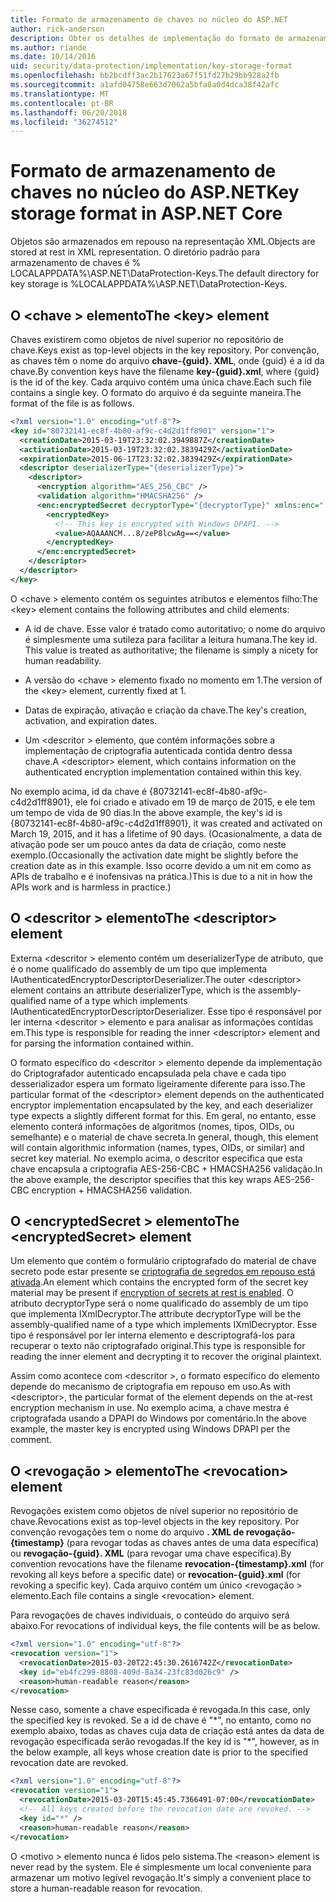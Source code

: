 ```yaml
---
title: Formato de armazenamento de chaves no núcleo do ASP.NET
author: rick-anderson
description: Obter os detalhes de implementação do formato de armazenamento de chaves de proteção de dados do ASP.NET Core.
ms.author: riande
ms.date: 10/14/2016
uid: security/data-protection/implementation/key-storage-format
ms.openlocfilehash: bb2bcdff3ac2b17623a67f51fd27b29bb928a2fb
ms.sourcegitcommit: a1afd04758e663d7062a5bfa8a0d4dca38f42afc
ms.translationtype: MT
ms.contentlocale: pt-BR
ms.lasthandoff: 06/20/2018
ms.locfileid: "36274512"
---
```

# <a name="key-storage-format-in-aspnet-core"></a><span data-ttu-id="bf4da-103">Formato de armazenamento de chaves no núcleo do ASP.NET</span><span class="sxs-lookup"><span data-stu-id="bf4da-103">Key storage format in ASP.NET Core</span></span>

<a name="data-protection-implementation-key-storage-format"></a>

<span data-ttu-id="bf4da-104">Objetos são armazenados em repouso na representação XML.</span><span class="sxs-lookup"><span data-stu-id="bf4da-104">Objects are stored at rest in XML representation.</span></span> <span data-ttu-id="bf4da-105">O diretório padrão para armazenamento de chaves é % LOCALAPPDATA%\ASP.NET\DataProtection-Keys\.</span><span class="sxs-lookup"><span data-stu-id="bf4da-105">The default directory for key storage is %LOCALAPPDATA%\ASP.NET\DataProtection-Keys\.</span></span>

## <a name="the-key-element"></a><span data-ttu-id="bf4da-106">O \<chave > elemento</span><span class="sxs-lookup"><span data-stu-id="bf4da-106">The \<key> element</span></span>

<span data-ttu-id="bf4da-107">Chaves existirem como objetos de nível superior no repositório de chave.</span><span class="sxs-lookup"><span data-stu-id="bf4da-107">Keys exist as top-level objects in the key repository.</span></span> <span data-ttu-id="bf4da-108">Por convenção, as chaves têm o nome do arquivo **chave-{guid}. XML**, onde {guid} é a id da chave.</span><span class="sxs-lookup"><span data-stu-id="bf4da-108">By convention keys have the filename **key-{guid}.xml**, where {guid} is the id of the key.</span></span> <span data-ttu-id="bf4da-109">Cada arquivo contém uma única chave.</span><span class="sxs-lookup"><span data-stu-id="bf4da-109">Each such file contains a single key.</span></span> <span data-ttu-id="bf4da-110">O formato do arquivo é da seguinte maneira.</span><span class="sxs-lookup"><span data-stu-id="bf4da-110">The format of the file is as follows.</span></span>

```xml
<?xml version="1.0" encoding="utf-8"?>
<key id="80732141-ec8f-4b80-af9c-c4d2d1ff8901" version="1">
  <creationDate>2015-03-19T23:32:02.3949887Z</creationDate>
  <activationDate>2015-03-19T23:32:02.3839429Z</activationDate>
  <expirationDate>2015-06-17T23:32:02.3839429Z</expirationDate>
  <descriptor deserializerType="{deserializerType}">
    <descriptor>
      <encryption algorithm="AES_256_CBC" />
      <validation algorithm="HMACSHA256" />
      <enc:encryptedSecret decryptorType="{decryptorType}" xmlns:enc="...">
        <encryptedKey>
          <!-- This key is encrypted with Windows DPAPI. -->
          <value>AQAAANCM...8/zeP8lcwAg==</value>
        </encryptedKey>
      </enc:encryptedSecret>
    </descriptor>
  </descriptor>
</key>
```

<span data-ttu-id="bf4da-111">O \<chave > elemento contém os seguintes atributos e elementos filho:</span><span class="sxs-lookup"><span data-stu-id="bf4da-111">The \<key> element contains the following attributes and child elements:</span></span>

* <span data-ttu-id="bf4da-112">A id de chave. Esse valor é tratado como autoritativo; o nome do arquivo é simplesmente uma sutileza para facilitar a leitura humana.</span><span class="sxs-lookup"><span data-stu-id="bf4da-112">The key id. This value is treated as authoritative; the filename is simply a nicety for human readability.</span></span>

* <span data-ttu-id="bf4da-113">A versão do \<chave > elemento fixado no momento em 1.</span><span class="sxs-lookup"><span data-stu-id="bf4da-113">The version of the \<key> element, currently fixed at 1.</span></span>

* <span data-ttu-id="bf4da-114">Datas de expiração, ativação e criação da chave.</span><span class="sxs-lookup"><span data-stu-id="bf4da-114">The key's creation, activation, and expiration dates.</span></span>

* <span data-ttu-id="bf4da-115">Um \<descritor > elemento, que contém informações sobre a implementação de criptografia autenticada contida dentro dessa chave.</span><span class="sxs-lookup"><span data-stu-id="bf4da-115">A \<descriptor> element, which contains information on the authenticated encryption implementation contained within this key.</span></span>

<span data-ttu-id="bf4da-116">No exemplo acima, id da chave é {80732141-ec8f-4b80-af9c-c4d2d1ff8901}, ele foi criado e ativado em 19 de março de 2015, e ele tem um tempo de vida de 90 dias.</span><span class="sxs-lookup"><span data-stu-id="bf4da-116">In the above example, the key's id is {80732141-ec8f-4b80-af9c-c4d2d1ff8901}, it was created and activated on March 19, 2015, and it has a lifetime of 90 days.</span></span> <span data-ttu-id="bf4da-117">(Ocasionalmente, a data de ativação pode ser um pouco antes da data de criação, como neste exemplo.</span><span class="sxs-lookup"><span data-stu-id="bf4da-117">(Occasionally the activation date might be slightly before the creation date as in this example.</span></span> <span data-ttu-id="bf4da-118">Isso ocorre devido a um nit em como as APIs de trabalho e é inofensivas na prática.)</span><span class="sxs-lookup"><span data-stu-id="bf4da-118">This is due to a nit in how the APIs work and is harmless in practice.)</span></span>

## <a name="the-descriptor-element"></a><span data-ttu-id="bf4da-119">O \<descritor > elemento</span><span class="sxs-lookup"><span data-stu-id="bf4da-119">The \<descriptor> element</span></span>

<span data-ttu-id="bf4da-120">Externa \<descritor > elemento contém um deserializerType de atributo, que é o nome qualificado do assembly de um tipo que implementa IAuthenticatedEncryptorDescriptorDeserializer.</span><span class="sxs-lookup"><span data-stu-id="bf4da-120">The outer \<descriptor> element contains an attribute deserializerType, which is the assembly-qualified name of a type which implements IAuthenticatedEncryptorDescriptorDeserializer.</span></span> <span data-ttu-id="bf4da-121">Esse tipo é responsável por ler interna \<descritor > elemento e para analisar as informações contidas em.</span><span class="sxs-lookup"><span data-stu-id="bf4da-121">This type is responsible for reading the inner \<descriptor> element and for parsing the information contained within.</span></span>

<span data-ttu-id="bf4da-122">O formato específico do \<descritor > elemento depende da implementação do Criptografador autenticado encapsulada pela chave e cada tipo desserializador espera um formato ligeiramente diferente para isso.</span><span class="sxs-lookup"><span data-stu-id="bf4da-122">The particular format of the \<descriptor> element depends on the authenticated encryptor implementation encapsulated by the key, and each deserializer type expects a slightly different format for this.</span></span> <span data-ttu-id="bf4da-123">Em geral, no entanto, esse elemento conterá informações de algoritmos (nomes, tipos, OIDs, ou semelhante) e o material de chave secreta.</span><span class="sxs-lookup"><span data-stu-id="bf4da-123">In general, though, this element will contain algorithmic information (names, types, OIDs, or similar) and secret key material.</span></span> <span data-ttu-id="bf4da-124">No exemplo acima, o descritor especifica que esta chave encapsula a criptografia AES-256-CBC + HMACSHA256 validação.</span><span class="sxs-lookup"><span data-stu-id="bf4da-124">In the above example, the descriptor specifies that this key wraps AES-256-CBC encryption + HMACSHA256 validation.</span></span>

## <a name="the-encryptedsecret-element"></a><span data-ttu-id="bf4da-125">O \<encryptedSecret > elemento</span><span class="sxs-lookup"><span data-stu-id="bf4da-125">The \<encryptedSecret> element</span></span>

<span data-ttu-id="bf4da-126">Um <encryptedSecret> elemento que contém o formulário criptografado do material de chave secreto pode estar presente se [criptografia de segredos em repouso está ativada](xref:security/data-protection/implementation/key-encryption-at-rest#data-protection-implementation-key-encryption-at-rest).</span><span class="sxs-lookup"><span data-stu-id="bf4da-126">An <encryptedSecret> element which contains the encrypted form of the secret key material may be present if [encryption of secrets at rest is enabled](xref:security/data-protection/implementation/key-encryption-at-rest#data-protection-implementation-key-encryption-at-rest).</span></span> <span data-ttu-id="bf4da-127">O atributo decryptorType será o nome qualificado do assembly de um tipo que implementa IXmlDecryptor.</span><span class="sxs-lookup"><span data-stu-id="bf4da-127">The attribute decryptorType will be the assembly-qualified name of a type which implements IXmlDecryptor.</span></span> <span data-ttu-id="bf4da-128">Esse tipo é responsável por ler interna <encryptedKey> elemento e descriptografá-los para recuperar o texto não criptografado original.</span><span class="sxs-lookup"><span data-stu-id="bf4da-128">This type is responsible for reading the inner <encryptedKey> element and decrypting it to recover the original plaintext.</span></span>

<span data-ttu-id="bf4da-129">Assim como acontece com \<descritor >, o formato específico do <encryptedSecret> elemento depende do mecanismo de criptografia em repouso em uso.</span><span class="sxs-lookup"><span data-stu-id="bf4da-129">As with \<descriptor>, the particular format of the <encryptedSecret> element depends on the at-rest encryption mechanism in use.</span></span> <span data-ttu-id="bf4da-130">No exemplo acima, a chave mestra é criptografada usando a DPAPI do Windows por comentário.</span><span class="sxs-lookup"><span data-stu-id="bf4da-130">In the above example, the master key is encrypted using Windows DPAPI per the comment.</span></span>

## <a name="the-revocation-element"></a><span data-ttu-id="bf4da-131">O \<revogação > elemento</span><span class="sxs-lookup"><span data-stu-id="bf4da-131">The \<revocation> element</span></span>

<span data-ttu-id="bf4da-132">Revogações existem como objetos de nível superior no repositório de chave.</span><span class="sxs-lookup"><span data-stu-id="bf4da-132">Revocations exist as top-level objects in the key repository.</span></span> <span data-ttu-id="bf4da-133">Por convenção revogações tem o nome do arquivo **. XML de revogação-{timestamp}** (para revogar todas as chaves antes de uma data específica) ou **revogação-{guid}. XML** (para revogar uma chave específica).</span><span class="sxs-lookup"><span data-stu-id="bf4da-133">By convention revocations have the filename **revocation-{timestamp}.xml** (for revoking all keys before a specific date) or **revocation-{guid}.xml** (for revoking a specific key).</span></span> <span data-ttu-id="bf4da-134">Cada arquivo contém um único \<revogação > elemento.</span><span class="sxs-lookup"><span data-stu-id="bf4da-134">Each file contains a single \<revocation> element.</span></span>

<span data-ttu-id="bf4da-135">Para revogações de chaves individuais, o conteúdo do arquivo será abaixo.</span><span class="sxs-lookup"><span data-stu-id="bf4da-135">For revocations of individual keys, the file contents will be as below.</span></span>

```xml
<?xml version="1.0" encoding="utf-8"?>
<revocation version="1">
  <revocationDate>2015-03-20T22:45:30.2616742Z</revocationDate>
  <key id="eb4fc299-8808-409d-8a34-23fc83d026c9" />
  <reason>human-readable reason</reason>
</revocation>
```

<span data-ttu-id="bf4da-136">Nesse caso, somente a chave especificada é revogada.</span><span class="sxs-lookup"><span data-stu-id="bf4da-136">In this case, only the specified key is revoked.</span></span> <span data-ttu-id="bf4da-137">Se a id de chave é "\*", no entanto, como no exemplo abaixo, todas as chaves cuja data de criação está antes da data de revogação especificada serão revogadas.</span><span class="sxs-lookup"><span data-stu-id="bf4da-137">If the key id is "\*", however, as in the below example, all keys whose creation date is prior to the specified revocation date are revoked.</span></span>

```xml
<?xml version="1.0" encoding="utf-8"?>
<revocation version="1">
  <revocationDate>2015-03-20T15:45:45.7366491-07:00</revocationDate>
  <!-- All keys created before the revocation date are revoked. -->
  <key id="*" />
  <reason>human-readable reason</reason>
</revocation>
```

<span data-ttu-id="bf4da-138">O \<motivo > elemento nunca é lidos pelo sistema.</span><span class="sxs-lookup"><span data-stu-id="bf4da-138">The \<reason> element is never read by the system.</span></span> <span data-ttu-id="bf4da-139">Ele é simplesmente um local conveniente para armazenar um motivo legível revogação.</span><span class="sxs-lookup"><span data-stu-id="bf4da-139">It's simply a convenient place to store a human-readable reason for revocation.</span></span>
